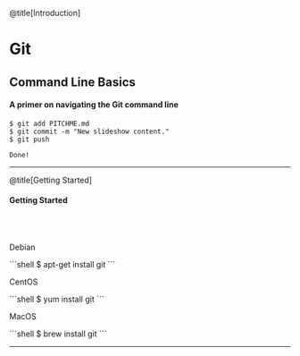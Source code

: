 @title[Introduction]

# Git
## <span class="gold">Command Line Basics</span>

#### A primer on navigating the Git command line

```shell
$ git add PITCHME.md
$ git commit -m "New slideshow content."
$ git push

Done!
```


---

@title[Getting Started]

#### Getting Started
<br>
<br>

<p>Debian</p>
```shell
$ apt-get install git
```
<br>
<p>CentOS</p>
```shell
$ yum install git
```
<br>
<p>MacOS</p>
```shell
$ brew install git
```


---
